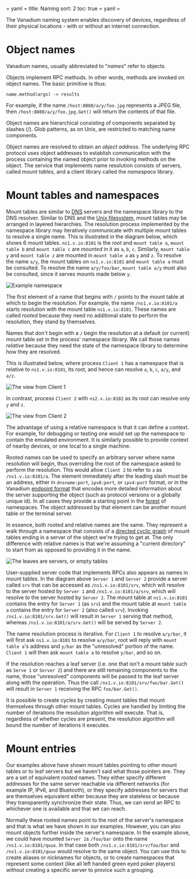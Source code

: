 = yaml =
title: Naming
sort: 2
toc: true
= yaml =

The Vanadium naming system enables discovery of devices, regardless of their
physical locations - with or without an internet connection.

# Object names

Vanadium names, usually abbreviated to "_names_" refer to objects.

Objects implement RPC methods.  In other words, methods are invoked on
object names. The basic primitive is thus:

    name.method(args) -> results

For example, if the name `/host:8080/a/y/foo.jpg` represents a JPEG file, then
`/host:8080/a/y/foo.jpg.Get()` will return the contents of that file.

Object names are hierarchical consisting of components separated by slashes (/).
Glob patterns, as on Unix, are restricted to matching name components.

Object names are resolved to obtain an _object address_. The underlying RPC
protocol uses object addresses to establish communication with the process
containing the named object prior to invoking methods on the object. The service
that implements name resolution consists of servers, called _mount tables_, and
a client library called the _namespace_ library.

# Mount tables and namespaces

Mount tables are similar to [DNS][DNS] servers and the namespace library to the
DNS resolver. Similar to DNS and the [Unix filesystem][Unix filesystem], mount
tables may be arranged in layered hierarchies. The resolution process
implemented by the namespace library may iteratively communicate with multiple
mount tables to resolve a single name. This is illustrated in the diagram
below, which shows 6 mount tables. `ns1.v.io:8101` is the _root_ and
`mount table a`, `mount table b` and `mount table c` are _mounted_ in it as `a`,
`b`, `c`. Similarly, `mount table y` and `mount table z` are mounted in
`mount table a` as `y` and `z`. To resolve the name `a/y`, the mount tables on
`ns1.v.io:8101` and `mount table a` must be consulted. To resolve the name
`a/y/foo/bar`, `mount table a/y` must also be consulted, since it serves
mounts made below `y`.

![Example namespace](/images/namespace-generic.svg)

The first element of a name that begins with `/` points to the mount table at
which to begin the resolution. For example, the name `/ns1.v.io:8101/a` starts
resolution with the mount table `ns1.v.io:8101`. These names are called _rooted_
because they need no additional state to perform the resolution, they stand by
themselves.

Names that don't begin with a `/` begin the resolution at a default (or
current) mount table set in the process' namespace library. We
call those names _relative_ because they need the state of the namespace
library to determine how they are resolved.

This is illustrated below, where process `Client 1` has a namespace
that is relative to `ns1.v.io:8101`, its root, and hence can resolve
`a`, `b`, `c`, `a/y`, and `a/z`.

![The view from Client 1](/images/namespace-client1.svg)

In contrast, process `Client 2` with `ns2.v.io:8102` as its root can
resolve only `y` and `z`.

![The view from Client 2](/images/namespace-client2.svg)

The advantage of using a relative namespace is that it can define a context.
For example, for debugging or testing one would set up the namespace to
contain the emulated environment. It is similarly possible to provide context
of nearby devices, or one local to a single machine.

Rooted names can be used to specify an arbitrary server where name resolution
will begin, thus overriding the root of the namespace asked to perform the
resolution. This would allow `Client 2` to refer to `a` as `/ns1.v.io:8101/a`.
The element immediately after the leading slash must be an address, either in
`dnsname:port`, `ipv6:port`, or `ipv4:port` format, or in the Vanadium
[endpoint format][endpoint] that encodes more detailed information about the
server supporting the object (such as protocol versions or a globally unique
id). In all cases they provide a starting point in the [forest][forest] of
namespaces. The object addressed by that element can be another mount table or
the terminal server.

In essence, both rooted and relative names are the same. They represent a walk
through a namespace that consists of a [directed cyclic graph][DCG] of mount
tables ending in a server of the object we're trying to get at. The only
difference with relative names is that we're assuming a "current directory" to
start from as opposed to providing it in the name.

![The leaves are servers, or empty tables](/images/namespace-with-servers.svg)

User-supplied server code that implements RPCs also appears as names in mount
tables. In the diagram above `Server 1` and `Server 2` provide a server called
`srv` that can be accessed as `/ns1.v.io:8101/srv`, which will
resolve to the server hosted by `Server 1` and `/ns1.v.io:8101/a/srv`,
which will resolve to the server hosted by `Server 2`. The mount table at
`ns1.v.io:8101` contains the entry for `Server 1` (as `srv`) and the
mount table at `mount table a` contains the entry for
`Server 2` (also called `srv`). Invoking `/ns1.v.io:8101/srv.Get()`
will result in `Server 1` serving that method, whereas
`/ns1.v.io:8101/a/srv.Get()` will be served by `Server 2`.

The name resolution process is iterative. For `Client 1` to resolve `a/y/bar`,
it will first ask `ns1.v.io:8101` to resolve `a/y/bar`, root
will reply with `mount table a`'s address and `y/bar` as the "unresolved"
portion of the name. `Client 1` will then ask `mount table a` to resolve
`y/bar`, and so on.

If the resolution reaches a leaf server (i.e. one that isn't
a mount table such as `Serve 1` or `Server 2`) and there
are still remaining components to the name, those
"unresolved" components will be passed to the leaf server along with the operation.
Thus the call `/ns1.v.io:8101/srv/foo/bar.Get()` will result in `Server 1` receiving
the RPC `foo/bar.Get()`.

It is possible to create cycles
by creating mount tables that mount themselves through other mount tables. Cycles are
handled by limiting the number of iterations the resolution algorithm will
execute. That is, regardless of whether cycles are present, the
resolution algorithm will bound the number of iterations it executes.

# Mount entries

Our examples above have shown mount tables pointing to other mount tables or to
leaf servers but we haven't said what those pointers are.  They are a set of
equivalent _rooted_ names.  They either specify different addresses for the same
server reachable via different networks (for example IP, IPv6, and Bluetooth),
or they specify addresses for servers that are themselves equivalent either
because they are stateless or because they transparently synchronize their
state.  Thus, we can send an RPC to whichever one is available and that we can
reach.

Normally these rooted names point to the root of the server's namespace and that
is what we have shown in our examples.  However, you can also mount objects
further inside the server's namespace.  In the example above, we could have
mounted `Server 1`s `/foo/bar` onto the name `/ns1.v.io:8101/quux`.  In that
case both `/ns1.v.io:8101/srv/foo/bar` and `/ns1.v.io:8101/quux` would resolve
to the same object. You can use this to create aliases or nicknames for objects,
or to create namespaces that represent some context (like all left handed green
eyed poker players) without creating a specific server to provice such a
grouping.

[DCG]: http://en.wikipedia.org/wiki/Cycle_graph#Directed_cycle_graph
[DNS]: http://en.wikipedia.org/wiki/Domain_Name_System
[forest]: http://en.wikipedia.org/wiki/Forest_(graph_theory)#forest
[Unix Filesystem]: http://en.wikipedia.org/wiki/Unix_File_System
[endpoint]: ../glossary.html#endpoint
